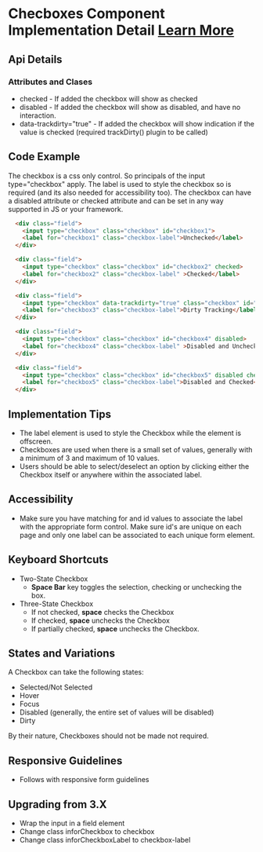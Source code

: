# Checboxes Component Implementation Detail [Learn More](#)

## Api Details

### Attributes and Clases

* checked - If added the checkbox will show as checked
* disabled - If added the checkbox will show as disabled, and have no interaction.
* data-trackdirty="true" - If added the checkbox will show indication if the value is checked (required trackDirty() plugin to be called)

## Code Example

The checkbox is a css only control. So principals of the input type="checkbox" apply. The label is used to style the checkbox so is required (and its also needed for accessibility too). The checkbox can have a disabled attribute or checked attribute and can be set in any way supported in JS or your framework.

```html
  <div class="field">
    <input type="checkbox" class="checkbox" id="checkbox1">
    <label for="checkbox1" class="checkbox-label">Unchecked</label>
  </div>

  <div class="field">
    <input type="checkbox" class="checkbox" id="checkbox2" checked>
    <label for="checkbox2" class="checkbox-label" >Checked</label>
  </div>

  <div class="field">
    <input type="checkbox" data-trackdirty="true" class="checkbox" id="checkbox3" >
    <label for="checkbox3" class="checkbox-label">Dirty Tracking</label>
  </div>

  <div class="field">
    <input type="checkbox" class="checkbox" id="checkbox4" disabled>
    <label for="checkbox4" class="checkbox-label" >Disabled and Unchecked</label>
  </div>

  <div class="field">
    <input type="checkbox" class="checkbox" id="checkbox5" disabled checked>
    <label for="checkbox5" class="checkbox-label">Disabled and Checked</label>
  </div>
```

## Implementation Tips

-   The label element is used to style the Checkbox while the element is offscreen.
-   Checkboxes are used when there is a small set of values, generally with a minimum of 3 and maximum of 10 values.
-   Users should be able to select/deselect an option by clicking either the Checkbox itself or anywhere within the associated label.

## Accessibility

-   Make sure you have matching for and id values to associate the label with the appropriate form control. Make sure id's are unique on each page and only one label can be associated to each unique form element.

## Keyboard Shortcuts

-   Two-State Checkbox
    -   **Space Bar** key toggles the selection, checking or unchecking the box.
-   Three-State Checkbox
    -   If not checked, **space** checks the Checkbox
    -   If checked, **space** unchecks the Checkbox
    -   If partially checked, **space** unchecks the Checkbox.

## States and Variations

A Checkbox can take the following states:

-   Selected/Not Selected
-   Hover
-   Focus
-   Disabled (generally, the entire set of values will be disabled)
-   Dirty

By their nature, Checkboxes should not be made not required.

## Responsive Guidelines

-   Follows with responsive form guidelines

## Upgrading from 3.X

-   Wrap the input in a field element
-   Change class inforCheckbox to checkbox
-   Change class inforCheckboxLabel to checkbox-label
